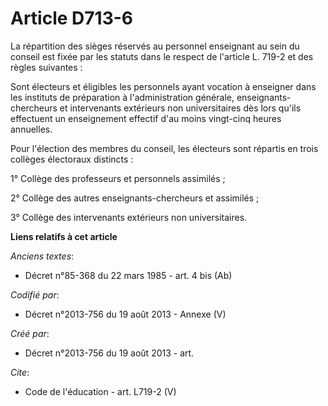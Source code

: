 # Article D713-6

La répartition des sièges réservés au personnel enseignant au sein du conseil est fixée par les statuts dans le respect de
l'article L. 719-2 et des règles suivantes : 

Sont électeurs et éligibles les personnels ayant vocation à enseigner dans les instituts de préparation à l'administration
générale, enseignants-chercheurs et intervenants extérieurs non universitaires dès lors qu'ils effectuent un enseignement
effectif d'au moins vingt-cinq heures annuelles. 

Pour l'élection des membres du conseil, les électeurs sont répartis en trois collèges électoraux distincts : 

1° Collège des professeurs et personnels assimilés ; 

2° Collège des autres enseignants-chercheurs et assimilés ; 

3° Collège des intervenants extérieurs non universitaires.

**Liens relatifs à cet article**

_Anciens textes_:

  - Décret n°85-368 du 22 mars 1985 - art. 4 bis (Ab)

_Codifié par_:

  - Décret n°2013-756 du 19 août 2013 -  Annexe (V)

_Créé par_:

  - Décret n°2013-756 du 19 août 2013 - art.

_Cite_:

  - Code de l'éducation - art. L719-2 (V)
